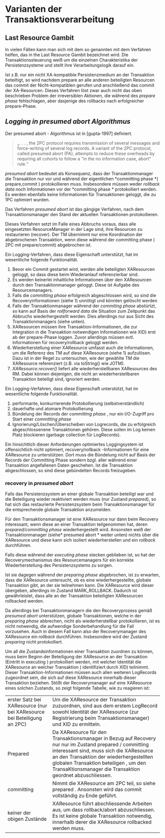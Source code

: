 # Varianten der Transaktionsverarbeitung

## Last Resource Gambit
In vielen Fällen kann man sich mit dem so genannten mit dem Verfahren helfen, das in the Last Resource Gambit bezeichnet wird. Die Transaktionssteuerung weiß um die einzelnen Charakteristika der Persistenzsysteme und stellt ihre Verarbeitungslogik darauf ein.
 
Ist z.B. nur ein nicht XA-kompatible Persistenzmedium an der Transaktion beteiltigt, so wird nachdem prepare an alle anderen beteiligten Resourcen das commit der Nicht-kompatiblen gerufen und anschließend das commit der XA-Resourcen.
Dieses Verfahren löst zwar auch nicht das oben beschrieben Problem der irreversiblen Aktionen, die während des *prepare phase* fehlschlagen, aber dasjenige des rollbacks  nach erfolgreicher prepare-Phase.
 
## *Logging in presumed abort Algorithmus*
Der presumed abort - Algorithmus ist in  [gupta-1997] definiert.
> „. . . , the 2PC protocol requires transmission of several messages and force-writing of several log records. A variant of the 2PC protocol, called presumed abort (PA), attempts to reduce these overheads by requiring all cohorts to follow a "in the no information case, abort" rule.“
 
*presumed abort* bedeutet als Konsequenz, dass der Transaktionmanager die Transaktion nur vor und während der eigentlichen *committing phase *( prepare,commit ) protokollieren muss. Insbesondere müssen weder *rollback data* noch Informationen vor der *committing phase * protokolliert werden. Es werden ebenfalls keine Informationen für Transaktionen  geloggt, die zu 1PC optimiert wurden.

Das Verfahren *presumed abort* ist das gängige Verfahren, nach dem Transaktionsmanager den Stand der aktuellen Transaktionen protokollieren.
 
Dieses Verfahren setzt im Falle eines Abbruchs voraus, dass alle eingesetzten ResourceManager in der Lage sind, ihre Resourcen zu restaurieren (recover). Der TM übernimmt nur eine Koordination der abgebrochenen Transaktion, wenn diese während der committing phase ( 2PC mit prepare/commit) abgebrochen ist.
 
Ein Logging-Verfahren, dass diese Eigenschaft unterstützt, hat im wesentliche folgende Funktionalität.
1. Bevor ein Commit gestartet wird, werden alle beteiligten XAResourcen geloggt, so dass diese beim Wiederanlauf referenzierbar sind.
2. Es werden keinerlei inhaltliche Informationen über den XAResourcen durch den Transaktionmanager geloggt. Diese ist Aufgabe des Resourcemanagers.
3. Falls die *committing phase* erfolgreich abgeschlossen wird, so sind die Recoveryinformationen (siehe 1) unnötigt und könnten gelöscht werden
4. Falls der Transaktionmanager während der *commiting phase* abstürtzt, so kann auf Basis der *rollforward data* die Situation zum Zeitpunkt das Abbruchs wiederhergestellt werden. Dies allerdings nur aus Sicht des Transaktionmanagers (siehe unten).
5. XAResourcen müssen ihre Transaktion-Informationen, die zur Integration in die Transaktion notwendigen Informationen wie XID) erst ab der prepare-Phase loggen. Zuvor allerdings müssen evtl. Informationen für recovery/rollback geloggt werden.
6. Wiederherstellung einer XAResource umfasst auch die Informationen, um die Referenz des TM auf diese XAResource (siehe 1) aufzulösen. Dazu ist in der Regel zu untersuchen, wie der gewählte TM die XAResource referenziert (z.B. via toString() wie JOTM).
7. *XAResource.recover()* liefert alle wiederherstellbaren XAResources des RM. Dabei können diejenigen, die nicht an wiederherstellbaren Transaktion beteiligt sind, ignoriert werden.
 
Ein Logging-Verfahren, dass diese Eigenschaft unterstützt, hat im wesentliche folgende Funktionalität.

1. performante, konkurrierende Protokollierung (selbstverständlich)
2. dauerhafte und atomare Protokollierung
3. Bündelung der Records der *committing phase* , nur ein I/O-Zugriff pro Start einer *committing phase*
4. Ignorierung/Löschen/Überscheiben von Logrecords, die zu erfolgreich abgeschlossenene Transaktionen  gehören. Diese sollen im Log keinen Platz blockieren (garbage collection für LogRecords).

Ein hinsichtlich dieser Anforderungen optimiertes Loggingsystem ist offensichtlich nicht optimiert,
recovery/rollback -Informationen für eine XAResource zu unterstützen. Dort muss die Bündelung nicht auf Basis der Records der Committing Phase sondern bzgl. aller während einer Transaktion angefallenen Daten geschehen. Ist die Transaktion abgeschlossen, so sind diese gebündelten Records freizugeben.

### recovery in *presumed abort*
Falls das Persistenzsystem an einer globale Transaktion beteiligt war und die Beteiligung wieder reaktiviert werden muss (nur Zustand *prepared*), so hat sich das restaurierte Persistenzsystem beim Transaktionsmanager für die entsprechende globale Transaktion anzumelden.

Für den Transaktionsmanager ist eine XAResource nur dann beim Recovery interessant, wenn diese an einer Transaktion teilgenommen hat, deren *prepared/committing phase* wiederhergestellt wird.
Ansonsten weiß der Transaktionmanager (siehe* presumed abort * weiter unten) nichts über die XAResource und diese kann sich isoliert wiederherstellen und ein *rollback* durchführen.

Falls diese während der *executing phase* stecken geblieben ist, so hat der Recoverymechanismus des Resourcemanagers für ein korrekte Wiederherstellung des Persistenzsystems zu sorgen.

Ist sie dagegen während der *preparing phase* abgebrochen, ist zu erwarten, dass die XAResource untersucht, ob es eine wiederhergestellte, globale Transaktion gibt, an der sie teilnehmen kann.
Die XAResource wird dieser übergeben, allerdings im Zustand MARK_ROLLBACK. Dadurch ist gewährleistet, dass alle an der Transaktion beteiligten XAResourcen rollbacked werden.

Da allerdings bei Transaktionmanagern die den Recoveryprozess gemäß *presumed abort* unterstützen, globale Transaktionen, welche in der *preparing phase* abbrechen, nicht als wiederherstellbar protokollieren, ist es nicht notwendig, die aufwendige Sonderbehandlung für die Fall vorzusehen.
Auch in diesem Fall kann also der Recoverymanager des XAResource ein *rollback* durchführen.
Insbesondere wird der Zustand *preparing* nicht protokolliert.

Um all die Zustandsinformationen einer Transaktion zuordnen zu können, muss beim Beginn der Beteiligung der XAResource an der Transaktion (Eintritt in executing ) protokolliert werden, mit welcher Identität die XAResource an welcher Transaktion ( identifiziert durch XID) teilnimmt. Dieser Transaktion-Informationen müssen auch allen weiteren LogRecords zugeordnet sein, die sich auf diese XAResource innerhalb dieser Transaktion beziehen.
Stößt der Recoverymanager auf eine XAResource eines solchen Zustands, so zeigt folgende Tabelle, wie zu reagieren ist:

<table>
<tr><td>erster Satz bei XAResource (nur bei XAResource bei Beteiligung an 2PC)</td><td>Um die XAResource der Transaktion zuzuordnen, sind aus dem erstem LogRecord sowohl Identität der XAResource (zur Registrierung beim Transaktionsmanager) und XID zu ermitteln.</td></tr>
<tr><td>Prepared</td><td>Da XAResource für den Transaktionsmanager in Bezug auf Recovery nur nur im Zustand prepared / committing interessant sind, muss sich die XAResource an den Transaktion der wiederhergestellten globalen Transaktion beteiligen , um den TransaKtionsmanager die Transaktion geordnet abzuschliessen.</td></tr>
<tr><td>committing</td><td>Nimmt die XAResource am 2PC teil, so siehe prepared . Ansonsten wird das commit vollständig zu Ende geführt.</td></tr>
<tr><td>keiner der obigen Zustände</td><td>XAResource führt abschliessende Arbeiten aus, um dass rollback/abort abzuschliessen. Es ist keine globale Transaktion notwendig, innerhalb derer die XAResource rollbacked werden muss.</td></tr>
</table>

